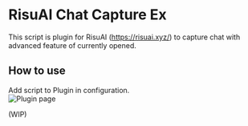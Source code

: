 # RisuAI Chat Capture Ex
This script is plugin for RisuAI (https://risuai.xyz/) to capture chat with advanced feature of currently opened.

## How to use
Add script to Plugin in configuration.\
![Plugin page](https://github.com/user-attachments/assets/80491a52-d055-41bb-8edf-8db826292364)

(WIP)
